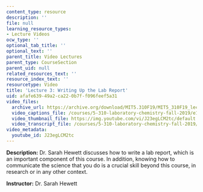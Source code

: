 ```yaml
---
content_type: resource
description: ''
file: null
learning_resource_types:
- Lecture Videos
ocw_type: ''
optional_tab_title: ''
optional_text: ''
parent_title: Video Lectures
parent_type: CourseSection
parent_uid: null
related_resources_text: ''
resource_index_text: ''
resourcetype: Video
title: 'Lecture 3: Writing Up the Lab Report'
uid: afafe639-49a2-ca22-0b7f-f096feef5a31
video_files:
  archive_url: https://archive.org/download/MIT5.310F19/MIT5_310F19_lec03_300k.mp4
  video_captions_file: /courses/5-310-laboratory-chemistry-fall-2019/e104169c645854538afc5b6581c060a0_J23egLCM2tc.vtt
  video_thumbnail_file: https://img.youtube.com/vi/J23egLCM2tc/default.jpg
  video_transcript_file: /courses/5-310-laboratory-chemistry-fall-2019/0b58952994fea7ed26be916aa0310b15_J23egLCM2tc.pdf
video_metadata:
  youtube_id: J23egLCM2tc
---
```


**Description:** Dr. Sarah Hewett discusses how to write a lab report, which is an important component of this course. In addition, knowing how to communicate the science that you do is a crucial skill beyond this course, in research or in any other context.

**Instructor:** Dr. Sarah Hewett